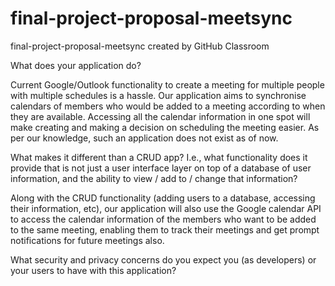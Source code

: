 # final-project-proposal-meetsync
final-project-proposal-meetsync created by GitHub Classroom

What does your application do?

Current Google/Outlook functionality to create a meeting for multiple people with multiple schedules is a hassle. Our application aims to synchronise calendars of 
members who would be added to a meeting according to when they are available. Accessing all the calendar information in one spot will make creating and making 
a decision on scheduling the meeting easier. As per our knowledge, such an application does not exist as of now. 


What makes it different than a CRUD app? I.e., what functionality does it provide that is not just a user interface layer on top of a database of user information, and the ability to view / add to / change that information?

Along with the CRUD functionality (adding users to a database, accessing their information, etc), our application will also use the Google calendar API to access the calendar information of the members who want to be added to the same meeting, enabling them to track their meetings and get prompt notifications for future meetings also. 

What security and privacy concerns do you expect you (as developers) or your users to have with this application?
